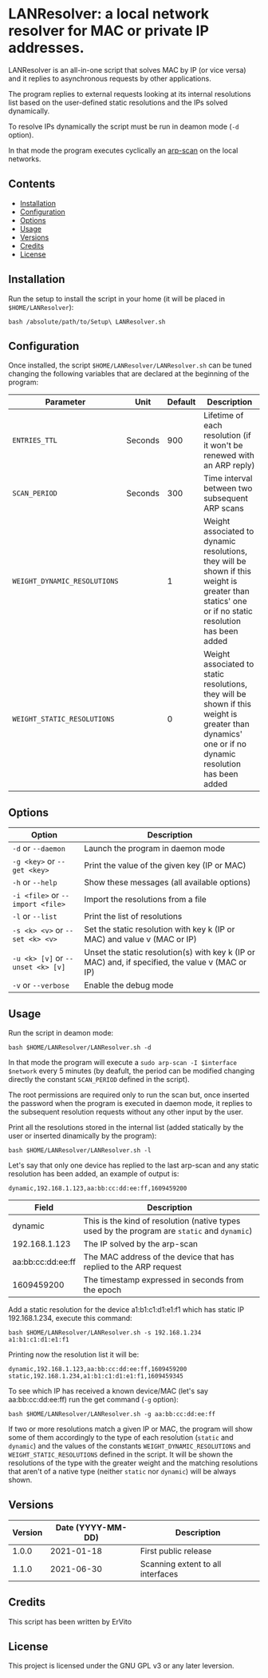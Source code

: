 # LANResolver: a local network resolver for MAC or private IP addresses.

LANResolver is an all-in-one script that solves MAC by IP (or vice versa) and it replies to asynchronous requests by other applications.

The program replies to external requests looking at its internal resolutions list based on the user-defined static resolutions and the IPs solved dynamically.

To resolve IPs dynamically the script must be run in deamon mode (`-d` option).

In that mode the program executes cyclically an [arp-scan](https://en.wikipedia.org/wiki/Address_Resolution_Protocol) on the local networks.

## Contents

- [Installation](#installation)
- [Configuration](#configuration)
- [Options](#options)
- [Usage](#usage)
- [Versions](#versions)
- [Credits](#credits)
- [License](#license)

## Installation

Run the setup to install the script in your home (it will be placed in `$HOME/LANResolver`):
```
bash /absolute/path/to/Setup\ LANResolver.sh
```

## Configuration

Once installed, the script `$HOME/LANResolver/LANResolver.sh` can be tuned changing the following variables that are declared at the beginning of the program:

Parameter | Unit | Default | Description
--------- | ---- | ------- | -----------
`ENTRIES_TTL` | Seconds | 900 | Lifetime of each resolution (if it won't be renewed with an ARP reply)
`SCAN_PERIOD` | Seconds | 300 | Time interval between two subsequent ARP scans
`WEIGHT_DYNAMIC_RESOLUTIONS` || 1 | Weight associated to dynamic resolutions, they will be shown if this weight is greater than statics' one or if no static resolution has been added
`WEIGHT_STATIC_RESOLUTIONS` || 0 | Weight associated to static resolutions, they will be shown if this weight is greater than dynamics' one or if no dynamic resolution has been added

## Options

Option | Description
------ | -----------
`-d` or `--daemon` | Launch the program in daemon mode
`-g <key>` or `--get <key>` | Print the value of the given key (IP or MAC)
`-h` or  `--help` | Show these messages (all available options)
`-i <file>` or `--import <file>` | Import the resolutions from a file
`-l` or `--list` | Print the list of resolutions
`-s <k> <v>` or `--set <k> <v>` | Set the static resolution with key k (IP or MAC) and value v (MAC or IP)
`-u <k> [v]` or `--unset <k> [v]` | Unset the static resolution(s) with key k (IP or MAC) and, if specified, the value v (MAC or IP)
`-v` or `--verbose` | Enable the debug mode

## Usage

Run the script in deamon mode:
```
bash $HOME/LANResolver/LANResolver.sh -d
```

In that mode the program will execute a `sudo arp-scan -I $interface $network` every 5 minutes (by deafult, the period can be modified changing directly the constant `SCAN_PERIOD` defined in the script).

The root permissions are required only to run the scan but, once inserted the password when the program is executed in daemon mode, it replies to the subsequent resolution requests without any other input by the user.

Print all the resolutions stored in the internal list (added statically by the user or inserted dinamically by the program):
```
bash $HOME/LANResolver/LANResolver.sh -l
```

Let's say that only one device has replied to the last arp-scan and any static resolution has been added, an example of output is:
```
dynamic,192.168.1.123,aa:bb:cc:dd:ee:ff,1609459200
```

Field | Description
----- | -----------
dynamic | This is the kind of resolution (native types used by the program are `static` and `dynamic`)
192.168.1.123 | The IP solved by the arp-scan
aa:bb:cc:dd:ee:ff | The MAC address of the device that has replied to the ARP request
1609459200 | The timestamp expressed in seconds from the epoch

Add a static resolution for the device a1:b1:c1:d1:e1:f1 which has static IP 192.168.1.234, execute this command:
```
bash $HOME/LANResolver/LANResolver.sh -s 192.168.1.234 a1:b1:c1:d1:e1:f1
```

Printing now the resolution list it will be:
```
dynamic,192.168.1.123,aa:bb:cc:dd:ee:ff,1609459200
static,192.168.1.234,a1:b1:c1:d1:e1:f1,1609459345
```

To see which IP has received a known device/MAC (let's say aa:bb:cc:dd:ee:ff) run the get command (`-g` option):
```
bash $HOME/LANResolver/LANResolver.sh -g aa:bb:cc:dd:ee:ff
```

If two or more resolutions match a given IP or MAC, the program will show some of them accordingly to the type of each resolution (`static` and `dynamic`) and the values of the constants `WEIGHT_DYNAMIC_RESOLUTIONS` and `WEIGHT_STATIC_RESOLUTIONS` defined in the script.
It will be shown the resolutions of the type with the greater weight and the matching resolutions that aren't of a native type (neither `static` nor `dynamic`) will be always shown.

## Versions
Version | Date (YYYY-MM-DD) | Description
------- | ----------------- | -----------
1.0.0 | 2021-01-18 | First public release
1.1.0 | 2021-06-30 | Scanning extent to all interfaces

## Credits
This script has been written by ErVito

## License
This project is licensed under the GNU GPL v3 or any later leversion.
